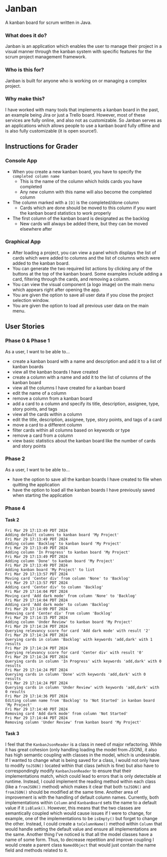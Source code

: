 # Janban

A kanban board for scrum written in Java.

### What does it do?

Janban is an application which enables the user to manage their project in a visual manner through the kanban system
with specific features for the scrum project management framework.

### Who is this for?

Janban is built for anyone who is working on or managing a complex project.

### Why make this?

I have worked with many tools that implements a kanban board in the past, an example being Jira or just a Trello board.
However, most of these services are fully online, and also not as customizable. So Janban serves as an applications
which allows people to use a kanban board fully offline and is also fully customizable (it is open source!).

## Instructions for Grader

### Console App

- When you create a new kanban board, you have to specify the `completed column name`
    - This is the name of the column which holds cards you have completed
    - Any new column with this name will also become the completed column
- The column marked with a `[D]` is the completed/done column
    - Cards which are done should be moved to this column if you want the kanban board statistics to work properly
- The first column of the kanban board is designated as the backlog
    - New cards will always be added there, but they can be moved elsewhere after

### Graphical App

- After loading a project, you can view a panel which displays the list of cards which were added to
  columns and the list of columns which were added to the kanban board.
- You can generate the two required list actions by clicking any of the buttons at the top of the kanban board. Some
  examples include adding a card, filtering through the cards, and removing a column.
- You can view the visual component (a logo image) on the main menu which appears right after opening the
  app.
- You are given the option to save all user data if you close the project selection window.
- You are given the option to load all previous user data on the main menu.

## User Stories

### Phase 0 & Phase 1

As a user, I want to be able to...

- create a kanban board with a name and description and add it to a list of kanban boards
- view all the kanban boards I have created
- create a column with a name and add it to the list of columns of the kanban board
- view all the columns I have created for a kanban board
- edit the name of a column
- remove a column from a kanban board
- add a card to a column and specify its title, description, assignee, type, story points, and tags
- view all the cards within a column
- edit the title, description, assignee, type, story points, and tags of a card
- move a card to a different column
- filter cards within all columns based on keywords or type
- remove a card from a column
- view basic statistics about the kanban board like the number of cards and story points

### Phase 2

As a user, I want to be able to...

- have the option to save all the kanban boards I have created to file when quitting the application
- have the option to load all the kanban boards I have previously saved when starting the application

### Phase 4

#### Task 2

```
Fri Mar 29 17:13:49 PDT 2024
Adding default columns to kanban board 'My Project'
Fri Mar 29 17:13:49 PDT 2024
Adding column 'Backlog' to kanban board 'My Project'
Fri Mar 29 17:13:49 PDT 2024
Adding column 'In Progress' to kanban board 'My Project'
Fri Mar 29 17:13:49 PDT 2024
Adding column 'Done' to kanban board 'My Project'
Fri Mar 29 17:13:49 PDT 2024
Adding kanban board 'My Project' to list
Fri Mar 29 17:13:57 PDT 2024
Moving card 'Center div' from column 'None' to 'Backlog'
Fri Mar 29 17:13:57 PDT 2024
Adding card 'Center div' to column 'Backlog'
Fri Mar 29 17:14:04 PDT 2024
Moving card 'Add dark mode' from column 'None' to 'Backlog'
Fri Mar 29 17:14:04 PDT 2024
Adding card 'Add dark mode' to column 'Backlog'
Fri Mar 29 17:14:09 PDT 2024
Removing card 'Center div' from column 'Backlog'
Fri Mar 29 17:14:15 PDT 2024
Adding column 'Under Review' to kanban board 'My Project'
Fri Mar 29 17:14:24 PDT 2024
Querying relevancy score for card 'Add dark mode' with result '2'
Fri Mar 29 17:14:24 PDT 2024
Querying cards in column 'Backlog' with keywords 'add,dark' with 1 results
Fri Mar 29 17:14:24 PDT 2024
Querying relevancy score for card 'Center div' with result '0'
Fri Mar 29 17:14:24 PDT 2024
Querying cards in column 'In Progress' with keywords 'add,dark' with 0 results
Fri Mar 29 17:14:24 PDT 2024
Querying cards in column 'Done' with keywords 'add,dark' with 0 results
Fri Mar 29 17:14:24 PDT 2024
Querying cards in column 'Under Review' with keywords 'add,dark' with 0 results
Fri Mar 29 17:14:36 PDT 2024
Editing column name from 'Backlog' to 'Not Started' in kanban board 'My Project'
Fri Mar 29 17:14:40 PDT 2024
Removing card 'Add dark mode' from column 'Not Started'
Fri Mar 29 17:14:44 PDT 2024
Removing column 'Under Review' from kanban board 'My Project'
```

#### Task 3

I feel that the `KanbanJsonReader` is a class in need of major refactoring. While it has great cohesion
(only handling loading the model from JSON), it also has high semantic coupling with classes in the model,
which is undesirable. If I wanted to change what is being saved for a class, I would not only have to modify `toJSON()`
located within that class (which is fine) but also have to correspondingly modify `KanbanJsonReader` to ensure that
their implementations match, which could lead to errors that is only detectable at runtime. Instead, I could implement
the reading method within each class (like a `fromJSON()` method) which makes it clear that both `toJSON()`
and `fromJSON()` should be modified at the same time. Another area of improvement is with the handling of default column
names. Currently, both implementations within `Column` and `KanbanBoard` sets the name to a default value if
it `isBlank()`. However, this means that the two classes are semantically coupled which would cause issues if I were to
change, for example, one of the implementations to be `isEmpty()` but forget to change the other. Instead, I could
create a `toColumnName()` method within `Column` that would handle setting the default value and ensure all
implementations are the same. Another thing I've noticed is that all the model classes have a name of some form. Thus,
to decrease repetition and improve coupling I would create a parent class `NamedObject` that would just contain the name
field and methods related to it.